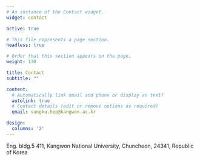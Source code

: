 ```yaml
---
# An instance of the Contact widget.
widget: contact

active: true

# This file represents a page section.
headless: true

# Order that this section appears on the page.
weight: 130

title: Contact
subtitle: ""

content:
  # Automatically link email and phone or display as text?
  autolink: true
  # Contact details (edit or remove options as required)
  email: sungku.heo@kangwon.ac.kr

design:
  columns: '2'
---
```

Eng. bldg.5 411, Kangwon National University, Chuncheon, 24341, Republic of Korea

